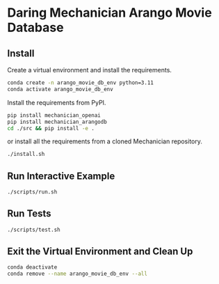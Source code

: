 # Daring Mechanician Arango Movie Database

## Install

Create a virtual environment and install the requirements.

```bash
conda create -n arango_movie_db_env python=3.11
conda activate arango_movie_db_env
```

Install the requirements from PyPI.

```bash
pip install mechanician_openai
pip install mechanician_arangodb
cd ./src && pip install -e .
```

or install all the requirements from a cloned Mechanician repository.

```bash
./install.sh
```

## Run Interactive Example

```bash
./scripts/run.sh
```

## Run Tests
    
```bash
./scripts/test.sh
```

## Exit the Virtual Environment and Clean Up

```bash
conda deactivate
conda remove --name arango_movie_db_env --all
```